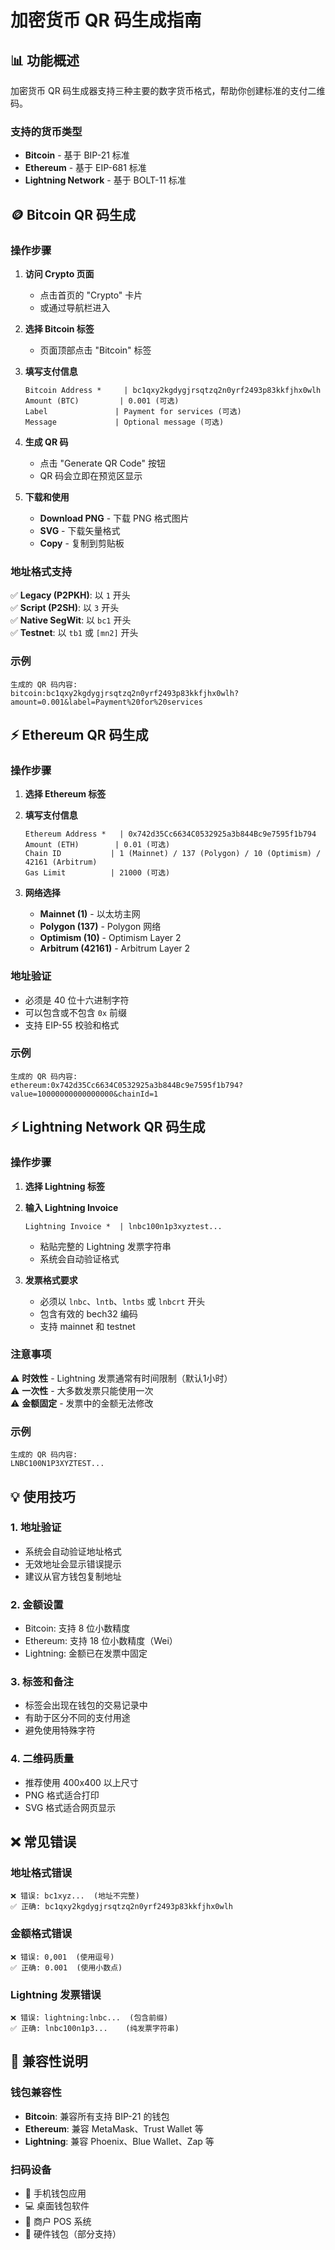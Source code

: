 # 加密货币 QR 码生成指南

## 📊 功能概述

加密货币 QR 码生成器支持三种主要的数字货币格式，帮助你创建标准的支付二维码。

### 支持的货币类型
- **Bitcoin** - 基于 BIP-21 标准
- **Ethereum** - 基于 EIP-681 标准  
- **Lightning Network** - 基于 BOLT-11 标准

## 🪙 Bitcoin QR 码生成

### 操作步骤

1. **访问 Crypto 页面**
   - 点击首页的 "Crypto" 卡片
   - 或通过导航栏进入

2. **选择 Bitcoin 标签**
   - 页面顶部点击 "Bitcoin" 标签

3. **填写支付信息**
   ```
   Bitcoin Address *     | bc1qxy2kgdygjrsqtzq2n0yrf2493p83kkfjhx0wlh
   Amount (BTC)         | 0.001 (可选)
   Label               | Payment for services (可选)
   Message             | Optional message (可选)
   ```

4. **生成 QR 码**
   - 点击 "Generate QR Code" 按钮
   - QR 码会立即在预览区显示

5. **下载和使用**
   - **Download PNG** - 下载 PNG 格式图片
   - **SVG** - 下载矢量格式  
   - **Copy** - 复制到剪贴板

### 地址格式支持
✅ **Legacy (P2PKH)**: 以 `1` 开头  
✅ **Script (P2SH)**: 以 `3` 开头  
✅ **Native SegWit**: 以 `bc1` 开头  
✅ **Testnet**: 以 `tb1` 或 `[mn2]` 开头

### 示例
```
生成的 QR 码内容:
bitcoin:bc1qxy2kgdygjrsqtzq2n0yrf2493p83kkfjhx0wlh?amount=0.001&label=Payment%20for%20services
```

## ⚡ Ethereum QR 码生成

### 操作步骤

1. **选择 Ethereum 标签**

2. **填写支付信息**
   ```
   Ethereum Address *   | 0x742d35Cc6634C0532925a3b844Bc9e7595f1b794
   Amount (ETH)        | 0.01 (可选)
   Chain ID           | 1 (Mainnet) / 137 (Polygon) / 10 (Optimism) / 42161 (Arbitrum)
   Gas Limit          | 21000 (可选)
   ```

3. **网络选择**
   - **Mainnet (1)** - 以太坊主网
   - **Polygon (137)** - Polygon 网络
   - **Optimism (10)** - Optimism Layer 2
   - **Arbitrum (42161)** - Arbitrum Layer 2

### 地址验证
- 必须是 40 位十六进制字符
- 可以包含或不包含 `0x` 前缀
- 支持 EIP-55 校验和格式

### 示例
```
生成的 QR 码内容:
ethereum:0x742d35Cc6634C0532925a3b844Bc9e7595f1b794?value=10000000000000000&chainId=1
```

## ⚡ Lightning Network QR 码生成

### 操作步骤

1. **选择 Lightning 标签**

2. **输入 Lightning Invoice**
   ```
   Lightning Invoice *  | lnbc100n1p3xyztest...
   ```
   - 粘贴完整的 Lightning 发票字符串
   - 系统会自动验证格式

3. **发票格式要求**
   - 必须以 `lnbc`、`lntb`、`lntbs` 或 `lnbcrt` 开头
   - 包含有效的 bech32 编码
   - 支持 mainnet 和 testnet

### 注意事项
⚠️ **时效性** - Lightning 发票通常有时间限制（默认1小时）  
⚠️ **一次性** - 大多数发票只能使用一次  
⚠️ **金额固定** - 发票中的金额无法修改

### 示例
```
生成的 QR 码内容:
LNBC100N1P3XYZTEST...
```

## 💡 使用技巧

### 1. 地址验证
- 系统会自动验证地址格式
- 无效地址会显示错误提示
- 建议从官方钱包复制地址

### 2. 金额设置
- Bitcoin: 支持 8 位小数精度
- Ethereum: 支持 18 位小数精度（Wei）
- Lightning: 金额已在发票中固定

### 3. 标签和备注
- 标签会出现在钱包的交易记录中
- 有助于区分不同的支付用途
- 避免使用特殊字符

### 4. 二维码质量
- 推荐使用 400x400 以上尺寸
- PNG 格式适合打印
- SVG 格式适合网页显示

## ❌ 常见错误

### 地址格式错误
```
❌ 错误: bc1xyz...  (地址不完整)
✅ 正确: bc1qxy2kgdygjrsqtzq2n0yrf2493p83kkfjhx0wlh
```

### 金额格式错误
```
❌ 错误: 0,001  (使用逗号)
✅ 正确: 0.001  (使用小数点)
```

### Lightning 发票错误
```
❌ 错误: lightning:lnbc...  (包含前缀)
✅ 正确: lnbc100n1p3...    (纯发票字符串)
```

## 🔧 兼容性说明

### 钱包兼容性
- **Bitcoin**: 兼容所有支持 BIP-21 的钱包
- **Ethereum**: 兼容 MetaMask、Trust Wallet 等
- **Lightning**: 兼容 Phoenix、Blue Wallet、Zap 等

### 扫码设备
- 📱 手机钱包应用
- 💻 桌面钱包软件
- 🏪 商户 POS 系统
- 🎯 硬件钱包（部分支持）
